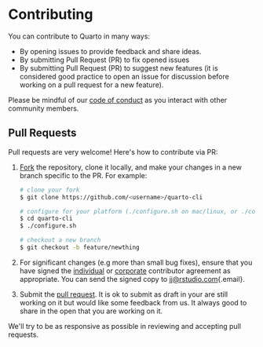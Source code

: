 # Contributing

You can contribute to Quarto in many ways:

- By opening issues to provide feedback and share ideas.
- By submitting Pull Request (PR) to fix opened issues
- By submitting Pull Request (PR) to suggest new features (it is considered good practice to open an issue for discussion before working on a pull request for a new feature).

Please be mindful of our [code of conduct](https://github.com/quarto-dev/quarto-cli/blob/main/.github/CODE_OF_CONDUCT.md) as you interact with other community members.

## Pull Requests

Pull requests are very welcome! Here's how to contribute via PR:

1.  [Fork](https://github.com/quarto-dev/quarto-cli/fork) the repository, clone it locally, and make your changes in a new branch specific to the PR. For example:

    ```bash
    # clone your fork
    $ git clone https://github.com/<username>/quarto-cli

    # configure for your platform (./configure.sh on mac/linux, or ./configure.cmd on windows powershell)
    $ cd quarto-cli
    $ ./configure.sh

    # checkout a new branch
    $ git checkout -b feature/newthing
    ```

2.  For significant changes (e.g more than small bug fixes), ensure that you have signed the [individual](https://posit.co/wp-content/uploads/2023/04/2023-03-13_TC_Indiv_contrib_agreement.pdf) or [corporate](https://posit.co/wp-content/uploads/2023/04/2023-03-13_TC_Corp_contrib_agreement.pdf) contributor agreement as appropriate. You can send the signed copy to [jj\@rstudio.com](mailto:jj@rstudio.com){.email}.

3.  Submit the [pull request](https://help.github.com/articles/using-pull-requests). It is ok to submit as draft in your are still working on it but would like some feedback from us. It always good to share in the open that you are working on it.

We'll try to be as responsive as possible in reviewing and accepting pull requests.
